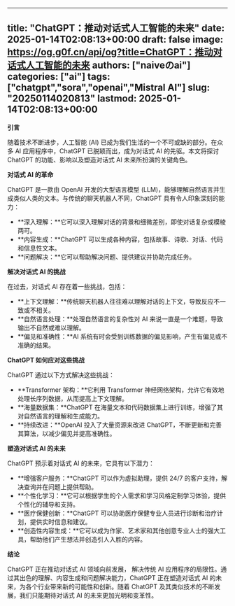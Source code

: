 
---
title: "ChatGPT：推动对话式人工智能的未来"
date: 2025-01-14T02:08:13+00:00
draft: false
image: https://og.g0f.cn/api/og?title=ChatGPT：推动对话式人工智能的未来
authors: ["naiveのai"]
categories: ["ai"]
tags: ["chatgpt","sora","openai","Mistral AI"]
slug: "20250114020813"
lastmod: 2025-01-14T02:08:13+00:00
---
**引言**

随着技术不断进步，人工智能 (AI) 已成为我们生活的一个不可或缺的部分。在众多 AI 应用程序中，ChatGPT 已脱颖而出，成为对话式 AI 的先驱。本文将探讨 ChatGPT 的功能、影响以及塑造对话式 AI 未来所扮演的关键角色。

**对话式 AI 的革命**

ChatGPT 是一款由 OpenAI 开发的大型语言模型 (LLM)，能够理解自然语言并生成类似人类的文本。与传统的聊天机器人不同，ChatGPT 具有令人印象深刻的能力：

- **深入理解：**它可以深入理解对话的背景和细微差别，即使对话复杂或模棱两可。
- **内容生成：**ChatGPT 可以生成各种内容，包括故事、诗歌、对话、代码和信息性文本。
- **问题解决：**它可以帮助解决问题、提供建议并协助完成任务。

**解决对话式 AI 的挑战**

在过去，对话式 AI 存在着一些挑战，包括：

- **上下文理解：**传统聊天机器人往往难以理解对话的上下文，导致反应不一致或不相关。
- **自然语言处理：**处理自然语言的复杂性对 AI 来说一直是一个难题，导致输出不自然或难以理解。
- **偏见和准确性：**AI 系统有时会受到训练数据的偏见影响，产生有偏见或不准确的结果。

**ChatGPT 如何应对这些挑战**

ChatGPT 通过以下方式解决这些挑战：

- **Transformer 架构：**它利用 Transformer 神经网络架构，允许它有效地处理长序列数据，从而提高上下文理解。
- **海量数据集：**ChatGPT 在海量文本和代码数据集上进行训练，增强了其对自然语言的理解和生成能力。
- **持续改进：**OpenAI 投入了大量资源来改进 ChatGPT，不断更新和完善其算法，以减少偏见并提高准确性。

**塑造对话式 AI 的未来**

ChatGPT 预示着对话式 AI 的未来，它具有以下潜力：

- **增强客户服务：**ChatGPT 可以作为虚拟助理，提供 24/7 的客户支持，解决查询并在问题上提供帮助。
- **个性化学习：**它可以根据学生的个人需求和学习风格定制学习体验，提供个性化的辅导和支持。
- **医疗保健创新：**ChatGPT 可以协助医疗保健专业人员进行诊断和治疗计划，提供实时信息和建议。
- **创造性内容生成：**它可以成为作家、艺术家和其他创意专业人士的强大工具，帮助他们产生想法并创造引人入胜的内容。

**结论**

ChatGPT 正在推动对话式 AI 领域向前发展， 解决传统 AI 应用程序的局限性。通过其出色的理解、内容生成和问题解决能力，ChatGPT 正在塑造对话式 AI 的未来，为各个行业带来新的可能性和创新。随着 ChatGPT 及其类似技术的不断发展，我们只能期待对话式 AI 的未来更加光明和变革性。